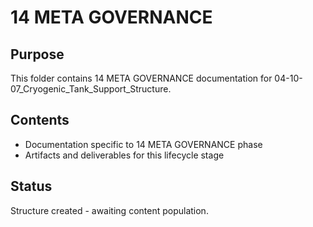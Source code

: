 # 14 META GOVERNANCE

## Purpose
This folder contains 14 META GOVERNANCE documentation for 04-10-07_Cryogenic_Tank_Support_Structure.

## Contents
- Documentation specific to 14 META GOVERNANCE phase
- Artifacts and deliverables for this lifecycle stage

## Status
Structure created - awaiting content population.

